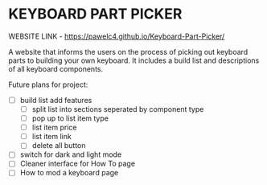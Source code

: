 # KEYBOARD PART PICKER

WEBSITE LINK - https://pawelc4.github.io/Keyboard-Part-Picker/ 

A website that informs the users on the process of picking out keyboard parts to building your own keyboard. It includes a build list and descriptions of all keyboard components.

Future plans for project:
- [ ] build list add features
    - [ ] split list into sections seperated by component type
    - [ ] pop up to list item type
    - [ ] list item price
    - [ ] list item link
    - [ ] delete all button
- [ ] switch for dark and light mode
- [ ] Cleaner interface for How To page
- [ ] How to mod a keyboard page 
